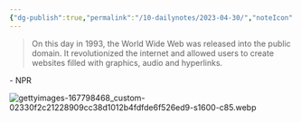 ```yaml
---
{"dg-publish":true,"permalink":"/10-dailynotes/2023-04-30/","noteIcon":"2"}
---
```


> On this day in 1993, the World Wide Web was released into the public domain. It revolutionized the internet and allowed users to create websites filled with graphics, audio and hyperlinks. 

\- NPR

![gettyimages-167798468_custom-02330f2c21228909cc38d1012b4fdfde6f526ed9-s1600-c85.webp](/img/user/_attachments/gettyimages-167798468_custom-02330f2c21228909cc38d1012b4fdfde6f526ed9-s1600-c85.webp)